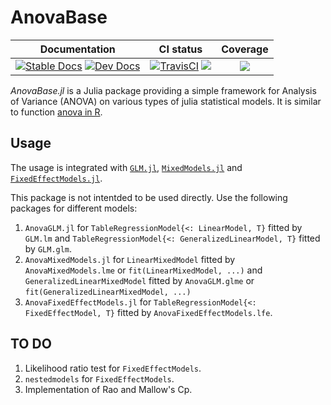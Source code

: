 # AnovaBase
|Documentation|CI status|Coverage|
|:-----------:|:-------:|:------:|
|[![Stable Docs][docs-stable-img]][docs-stable-url] [![Dev Docs][docs-dev-img]][docs-dev-url]| [![TravisCI][travis-img]][travis-url] [![][ci-img]][ci-url]| [![][codecov-img]][codecov-url]|

[docs-dev-img]: https://img.shields.io/badge/docs-dev-blue.svg
[docs-dev-url]: https://yufongpeng.github.io/AnovaBase.jl/dev
[docs-stable-img]: https://img.shields.io/badge/docs-stable-blue.svg
[docs-stable-url]: https://yufongpeng.github.io/AnovaBase.jl/stable
[travis-img]: https://travis-ci.com/yufongpeng/AnovaBase.jl.svg?branch=master
[travis-url]: https://travis-ci.com/github/yufongpeng/AnovaBase.jl
[ci-img]: https://github.com/yufongpeng/AnovaBase.jl/workflows/CI/badge.svg
[ci-url]: https://github.com/yufongpeng/AnovaBase.jl/actions?query=workflow%3ACI
[codecov-img]: https://codecov.io/gh/yufongpeng/AnovaBase.jl/coveage.svg
[codecov-url]: https://codecov.io/gh/yufongpeng/AnovaBase.jl

*AnovaBase.jl* is a Julia package providing a simple framework for Analysis of Variance (ANOVA) on various types of julia statistical models.
It is similar to function [anova in R](https://www.rdocumentation.org/packages/stats/versions/3.6.2/topics/anova).

## Usage
The usage is integrated with [`GLM.jl`](https://juliastats.org/GLM.jl/stable/), [`MixedModels.jl`](https://juliastats.org/MixedModels.jl/stable/) and [`FixedEffectModels.jl`](https://github.com/FixedEffects/FixedEffectModels.jl). 

This package is not intentded to be used directly.
Use the following packages for different models:
1. `AnovaGLM.jl` for `TableRegressionModel{<: LinearModel, T}` fitted by `GLM.lm` and `TableRegressionModel{<: GeneralizedLinearModel, T}` fitted by `GLM.glm`.
2. `AnovaMixedModels.jl` for `LinearMixedModel` fitted by `AnovaMixedModels.lme` or `fit(LinearMixedModel, ...)` and `GeneralizedLinearMixedModel` fitted by `AnovaGLM.glme` or `fit(GeneralizedLinearMixedModel, ...)`
3. `AnovaFixedEffectModels.jl` for `TableRegressionModel{<: FixedEffectModel, T}` fitted by `AnovaFixedEffectModels.lfe`.

## TO DO
1. Likelihood ratio test for `FixedEffectModels`.
2. `nestedmodels` for `FixedEffectModels`.
3. Implementation of Rao and Mallow's Cp.
